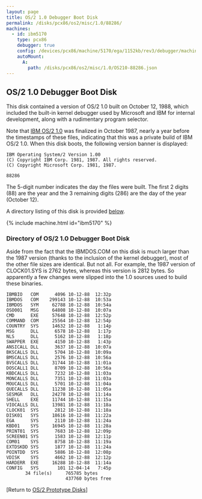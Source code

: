 ```yaml
---
layout: page
title: OS/2 1.0 Debugger Boot Disk
permalink: /disks/pcx86/os2/misc/1.0/88286/
machines:
  - id: ibm5170
    type: pcx86
    debugger: true
    config: /devices/pcx86/machine/5170/ega/1152kb/rev3/debugger/machine.xml
    autoMount:
      A:
        path: /disks/pcx86/os2/misc/1.0/OS210-88286.json
---
```


OS/2 1.0 Debugger Boot Disk
---

This disk contained a version of OS/2 1.0 built on October 12, 1988, which included the built-in kernel debugger
used by Microsoft and IBM for internal development, along with a rudimentary program selector.

Note that [IBM OS/2 1.0](/disks/pcx86/os2/ibm/1.0/) was finalized in October 1987, nearly a year before the timestamps
of these files, indicating that this was a private build of IBM OS/2 1.0.  When this disk boots, the following version
banner is displayed:

	IBM Operating System/2 Version 1.00
	(C) Copyright IBM Corp. 1981, 1987. All rights reserved.
	(C) Copyright Microsoft Corp. 1981, 1987.
	
	88286

The 5-digit number indicates the day the files were built.  The first 2 digits (88) are the year and the 3 remaining
digits (286) are the day of the year (October 12).

A directory listing of this disk is provided [below](#directory-of-os2-10-debugger-boot-disk).

{% include machine.html id="ibm5170" %}

### Directory of OS/2 1.0 Debugger Boot Disk

Aside from the fact that the IBMDOS.COM on this disk is much larger than the 1987 version (thanks to the inclusion of
the kernel debugger), most of the other file sizes are identical.  But not all.  For example, the 1987 version of
CLOCK01.SYS is 2762 bytes, whereas this version is 2812 bytes.  So apparently a few changes were slipped into the 1.0
sources used to build these binaries.

	IBMBIO   COM      4096 10-12-88  12:32p
	IBMDOS   COM    299143 10-12-88  10:53a
	IBMDOS   SYM     62788 10-12-88  10:54a
	OSO001   MSG     64808 10-12-88  10:07a
	CMD      EXE     57648 10-12-88  12:52p
	COMMAND  COM     25564 10-12-88  12:54p
	COUNTRY  SYS     14632 10-12-88   1:14p
	MSG      DLL      6578 10-12-88   1:17p
	NLS      DLL      5162 10-12-88   1:18p
	SWAPPER  EXE      4150 10-12-88   1:43p
	ANSICALL DLL      3637 10-12-88  10:07a
	BKSCALLS DLL      5704 10-12-88  10:09a
	BMSCALLS DLL      2576 10-12-88  10:56a
	BVSCALLS DLL     31744 10-12-88  11:01a
	DOSCALL1 DLL      8709 10-12-88  10:56a
	KBDCALLS DLL      7232 10-12-88  11:03a
	MONCALLS DLL      7351 10-12-88  11:03a
	MOUCALLS DLL      5701 10-12-88  11:04a
	QUECALLS DLL     11238 10-12-88  11:05a
	SESMGR   DLL     24278 10-12-88  11:14a
	SHELL    EXE     11744 10-12-88  11:15a
	VIOCALLS DLL     13981 10-12-88  11:18a
	CLOCK01  SYS      2812 10-12-88  11:18a
	DISK01   SYS     18616 10-12-88  11:22a
	EGA      SYS      2110 10-12-88  11:24a
	KBD01    SYS     16945 10-12-88  11:28a
	PRINT01  SYS      7683 10-12-88  12:09p
	SCREEN01 SYS      1583 10-12-88  12:11p
	COM01    SYS      8758 10-12-88  11:19a
	EXTDSKDD SYS      1877 10-12-88  11:24a
	POINTDD  SYS      5886 10-12-88  12:08p
	VDISK    SYS      4662 10-12-88  12:12p
	HARDERR  EXE     16288 10-12-88  11:14a
	CONFIG   SYS       101 12-04-14   7:45p
	       34 file(s)     765785 bytes
	                      437760 bytes free

[Return to [OS/2 Prototype Disks](/disks/pcx86/os2/misc/)]
